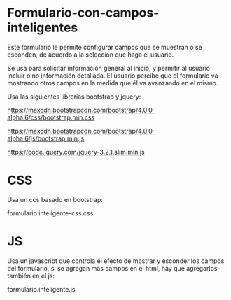 # Formulario-con-campos-inteligentes

Este formulario le permite configurar campos que se muestran o se esconden, de acuerdo a la selección que haga el usuario.

Se usa para solicitar información general al inicio, y permitir al usuario incluir o no información detallada. El usuario percibe que el formulario va mostrando otros campos en la medida que él va avanzando en el mismo.

Usa las siguientes librerías bootstrap y jquery:

https://maxcdn.bootstrapcdn.com/bootstrap/4.0.0-alpha.6/css/bootstrap.min.css

https://maxcdn.bootstrapcdn.com/bootstrap/4.0.0-alpha.6/js/bootstrap.min.js

https://code.jquery.com/jquery-3.2.1.slim.min.js

# CSS

Usa un ccs basado en bootstrap:

formulario.inteligente-css.css

# JS

Usa un javascript que controla el efecto de mostrar y esconder los campos del formulario, si se agregan más campos en el html, hay que agregarlos también en el js:

formulario.inteligente.js